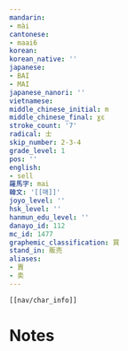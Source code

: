 ```yaml
---
mandarin:
- mài
cantonese:
- maai6
korean:
korean_native: ''
japanese:
- BAI
- MAI
japanese_nanori: ''
vietnamese:
middle_chinese_initial: m
middle_chinese_final: ɣɛ
stroke_count: '7'
radical: 士
skip_number: 2-3-4
grade_level: 1
pos: ''
english:
- sell
羅馬字: mai
韓文: '[[매]]'
joyo_level: ''
hsk_level: ''
hanmun_edu_level: ''
danayo_id: 112
mc_id: 1477
graphemic_classification: 買
stand_in: 販売
aliases:
- 賣
- 卖
---
```

```meta-bind-embed
[[nav/char_info]]
```

# Notes
